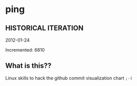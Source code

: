 # ping

## HISTORICAL ITERATION
2012-01-24

Incremented: 6810

## What is this?? 
Linux skills to hack the github commit visualization chart `;-)`
